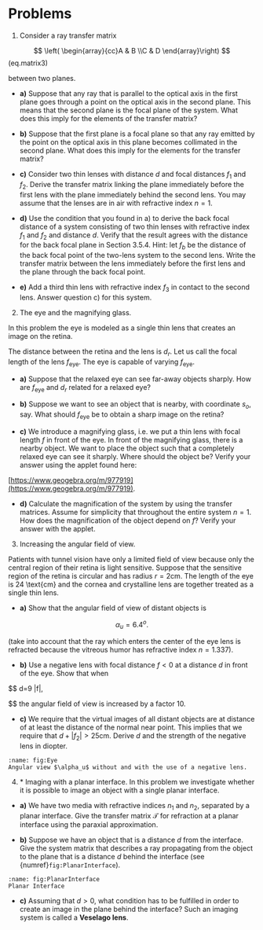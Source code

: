 # Problems

1. Consider a ray transfer matrix

$$
\left( \begin{array}{cc}A & B \\C & D
\end{array}\right)
$$ (eq.matrix3)

between two planes.


- **a)** Suppose that any ray that is parallel to the optical axis in the first plane goes through a point on the optical axis in the second plane. This means that the second plane is the focal plane of the system. What does this imply for the elements of the transfer matrix?

- **b)** Suppose that the first plane is a focal plane so that any ray emitted by the point on the optical axis in this plane becomes collimated in the second plane. What does this imply for the elements for the transfer matrix?

- **c)** Consider two thin lenses with distance $d$ and focal distances $f_1$ and $f_2$. Derive the transfer matrix linking the plane immediately before the first lens with the plane immediately behind the second lens. You may assume that the lenses are in air with refractive index $n=1$.

- **d)** Use the condition that you found in a) to derive the back focal distance of a system consisting of two thin lenses with refractive index $f_1$ and $f_2$ and distance $d$. Verify that the result agrees with the distance for the back focal plane in Section 3.5.4.
Hint: let $f_b$ be the distance of the back focal point of the two-lens system to the second lens. Write the transfer matrix between the lens immediately before the first lens and the plane through the back focal point.

- **e)** Add a third thin lens with refractive index $f_3$ in contact to the second lens. Answer question c) for this system.


2. The eye and the magnifying glass.

In this problem the eye is modeled as a single thin lens that creates an image on the retina.

The distance between the retina and the lens is $d_r$. Let us call the focal length of the lens $f_{\text{eye}}$. The eye is capable of varying $f_{\text{eye}}$.

- **a)** Suppose that the relaxed eye can see far-away objects sharply. How are $f_{\text{eye}}$ and $d_r$ related for a relaxed eye?

- **b)** Suppose we want to see an object that is nearby, with coordinate $s_o$, say. What should $f_{\text{eye}}$ be to obtain a sharp image on the retina?

- **c)** We introduce a magnifying glass, i.e. we put a thin lens with focal length $f$ in front of the eye. In front of the magnifying glass, there is a nearby object. We want to place the object such that a completely relaxed eye can see it sharply. Where should the object be? Verify your answer using the applet found here:

[https://www.geogebra.org/m/977919](https://www.geogebra.org/m/977919).

- **d)** Calculate the magnification of the system by using the transfer matrices. Assume for simplicity that throughout the entire system $n=1$. How does the magnification of the object depend on $f$? Verify your answer with the applet.

3. Increasing the angular field of view. 

Patients with tunnel vision have only a limited field of view because only the central region of their retina is light sensitive. Suppose that the sensitive region of the retina is circular and has radius $r=2 \text{cm}$.
The length of the eye is 24 \text{cm} and the cornea and crystalline lens are together treated as a single thin lens.
- **a)** Show that the angular field of view of distant objects is

$$
\alpha_u= 6.4^o.
$$

(take into account that the ray which enters the center of the eye lens is refracted because the vitreous humor has refractive index $n=1.337$).

- **b)**
Use a negative lens with focal distance $f<0$ at a distance $d$ in front of the eye. Show that when

$$
d=9 |f|,

$$
the angular field of view is increased by a factor 10.

- **c)**
We require that the virtual images of all distant objects are at distance of at least the distance of the normal near point. This implies that we require that $d+|f_2|> 25 \text{cm}$.
Derive $d$ and the strength of the negative lens in diopter.


```{figure} ../Images/Tutorial_3/Ex_03_Eye.png
:name: fig:Eye
Angular view $\alpha_u$ without and with the use of a negative lens.
```


4. \* Imaging with a planar interface.
In this problem we investigate whether it is possible to image an object with a single planar interface.

- **a)** We have two media with refractive indices $n_1$ and $n_2$, separated by a planar interface. Give the transfer matrix $\mathcal{T}$ for refraction at a planar interface using the paraxial approximation.

- **b)** Suppose we have an object that is a distance $d$ from the interface. Give the system matrix that describes a ray propagating from the object to the plane that is a distance $d$ behind the interface (see {numref}`fig:PlanarInterface`).

```{figure} ../Images/Tutorial_3/Ex_04_Planar_Interface.png
:name: fig:PlanarInterface
Planar Interface
```

- **c)** Assuming that $d>0$, what condition has to be fulfilled in order to create an image in the plane behind the interface? Such an imaging system is called a **Veselago lens**.
